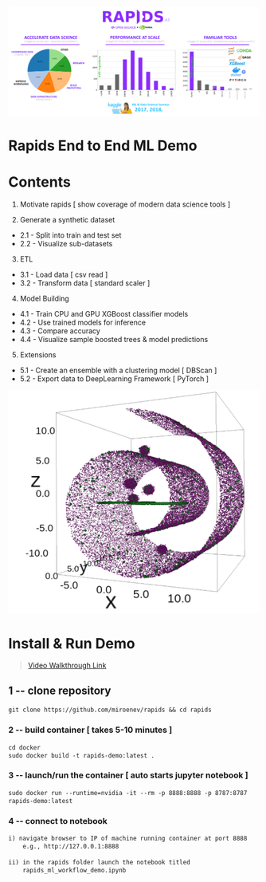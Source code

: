 
<center><img src='images/rapids_motivation.png'></center>

# Rapids End to End ML Demo

# Contents

1. Motivate rapids [ show coverage of modern data science tools ]

2. Generate a synthetic dataset

* 2.1 - Split into train and test set
* 2.2 - Visualize sub-datasets

3. ETL

* 3.1 - Load data [ csv read ]     
* 3.2 - Transform data [ standard scaler ]

4. Model Building 

* 4.1 - Train CPU and GPU XGBoost classifier models 
* 4.2 - Use trained models for inference
* 4.3 - Compare accuracy
* 4.4 - Visualize sample boosted trees & model predictions

5. Extensions 

* 5.1 - Create an ensemble with a clustering model [ DBScan ]
* 5.2 - Export data to DeepLearning Framework [ PyTorch ]
    
<center><img src='images/dataset.png'></center>


# Install & Run Demo 
> [ Video Walkthrough Link](https://www.dropbox.com/s/1qkmsnynog45ox8/rapids_walkthrough_4_25.mp4?dl=0)

## 1 -- clone repository

    git clone https://github.com/miroenev/rapids && cd rapids


### 2 -- build container [ takes 5-10 minutes ]
    cd docker
    sudo docker build -t rapids-demo:latest .


### 3 -- launch/run the container [ auto starts jupyter notebook ]

    sudo docker run --runtime=nvidia -it --rm -p 8888:8888 -p 8787:8787 rapids-demo:latest

### 4 -- connect to notebook

    i) navigate browser to IP of machine running container at port 8888
        e.g., http://127.0.0.1:8888

    ii) in the rapids folder launch the notebook titled 
        rapids_ml_workflow_demo.ipynb
